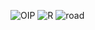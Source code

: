 ![OIP](https://user-images.githubusercontent.com/86918405/192829264-2d8a784a-0451-4e30-ba8e-b21b0d9abd77.jpg)
![R](https://user-images.githubusercontent.com/86918405/192829454-684c0af8-1e58-4c5f-9b9d-28f3085cfc50.jpg)
![road](https://user-images.githubusercontent.com/86918405/192829617-1f601b13-2f25-4775-934e-6e2e78b9e94f.jpg)
